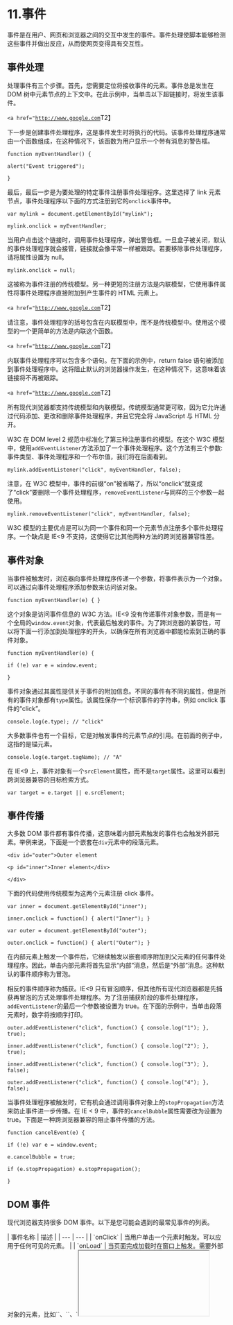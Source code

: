 # 11.事件

事件是在用户、网页和浏览器之间的交互中发生的事件。事件处理使脚本能够检测这些事件并做出反应，从而使网页变得具有交互性。

## 事件处理

处理事件有三个步骤。首先，您需要定位将接收事件的元素。事件总是发生在 DOM 树中元素节点的上下文中。在此示例中，当单击以下超链接时，将发生该事件。

`<a href="`[`http://www.google.com`](http://www.google.com/)T2】

下一步是创建事件处理程序，这是事件发生时将执行的代码。该事件处理程序通常由一个函数组成，在这种情况下，该函数为用户显示一个带有消息的警告框。

`function myEventHandler() {`

`alert("Event triggered");`

`}`

最后，最后一步是为要处理的特定事件注册事件处理程序。这里选择了 link 元素节点，事件处理程序以下面的方式注册到它的`onclick`事件中。

`var mylink = document.getElementById("mylink");`

`mylink.onclick = myEventHandler;`

当用户点击这个链接时，调用事件处理程序，弹出警告框。一旦盒子被关闭，默认的事件处理程序就会接管，链接就会像平常一样被跟踪。若要移除事件处理程序，请将属性设置为 null。

`mylink.onclick = null;`

这被称为事件注册的传统模型。另一种更短的注册方法是内联模型，它使用事件属性将事件处理程序直接附加到产生事件的 HTML 元素上。

`<a href="`[`http://www.google.com`](http://www.google.com/)T2】

请注意，事件处理程序的括号包含在内联模型中，而不是传统模型中。使用这个模型的一个更简单的方法是内联这个函数。

`<a href="`[`http://www.google.com`](http://www.google.com/)T2】

内联事件处理程序可以包含多个语句。在下面的示例中，return false 语句被添加到事件处理程序中。这将阻止默认的浏览器操作发生，在这种情况下，这意味着该链接将不再被跟踪。

`<a href="`[`http://www.google.com`](http://www.google.com/)T2】

所有现代浏览器都支持传统模型和内联模型。传统模型通常更可取，因为它允许通过代码添加、更改和删除事件处理程序，并且它完全将 JavaScript 与 HTML 分开。

W3C 在 DOM level 2 规范中标准化了第三种注册事件的模型。在这个 W3C 模型中，使用`addEventListener`方法添加了一个事件处理程序。这个方法有三个参数:事件类型、事件处理程序和一个布尔值，我们将在后面看到。

`mylink.addEventListener("click", myEventHandler, false);`

注意，在 W3C 模型中，事件的前缀“on”被省略了，所以“onclick”就变成了“click”要删除一个事件处理程序，`removeEventListener`与同样的三个参数一起使用。

`mylink.removeEventListener("click", myEventHandler, false);`

W3C 模型的主要优点是可以为同一个事件和同一个元素节点注册多个事件处理程序。一个缺点是 IE<9 不支持，这使得它比其他两种方法的跨浏览器兼容性差。

## 事件对象

当事件被触发时，浏览器向事件处理程序传递一个参数，将事件表示为一个对象。可以通过向事件处理程序添加参数来访问该对象。

`function myEventHandler(e) { }`

这个对象是访问事件信息的 W3C 方法。IE<9 没有传递事件对象参数，而是有一个全局的`window.event`对象，代表最后触发的事件。为了跨浏览器的兼容性，可以将下面一行添加到处理程序的开头，以确保在所有浏览器中都能检索到正确的事件对象。

`function myEventHandler(e) {`

`if (!e) var e = window.event;`

`}`

事件对象通过其属性提供关于事件的附加信息。不同的事件有不同的属性，但是所有的事件对象都有`type`属性。该属性保存一个标识事件的字符串，例如 onclick 事件的“click”。

`console.log(e.type); // "click"`

大多数事件也有一个目标，它是对触发事件的元素节点的引用。在前面的例子中，这指的是锚元素。

`console.log(e.target.tagName); // "A"`

在 IE<9 上，事件对象有一个`srcElement`属性，而不是`target`属性。这里可以看到跨浏览器兼容的目标检索方式。

`var target = e.target || e.srcElement;`

## 事件传播

大多数 DOM 事件都有事件传播，这意味着内部元素触发的事件也会触发外部元素。举例来说，下面是一个嵌套在`div`元素中的段落元素。

`<div id="outer">Outer element`

`<p id="inner">Inner element</div>`

`</div>`

下面的代码使用传统模型为这两个元素注册 click 事件。

`var inner = document.getElementById("inner");`

`inner.onclick = function() { alert("Inner"); }`

`var outer = document.getElementById("outer");`

`outer.onclick = function() { alert("Outer"); }`

在内部元素上触发一个事件后，它继续触发以嵌套顺序附加到父元素的任何事件处理程序。因此，单击内部元素将首先显示“内部”消息，然后是“外部”消息。这种默认的事件顺序称为冒泡。

相反的事件顺序称为捕获。IE<9 只有冒泡顺序，但其他所有现代浏览器都是先捕获再冒泡的方式处理事件处理程序。为了注册捕获阶段的事件处理程序，`addEventListener`的最后一个参数被设置为 true。在下面的示例中，当单击段落元素时，数字将按顺序打印。

`outer.addEventListener("click", function() { console.log("1"); }, true);`

`inner.addEventListener("click", function() { console.log("2"); }, true);`

`inner.addEventListener("click", function() { console.log("3"); }, false);`

`outer.addEventListener("click", function() { console.log("4"); }, false);`

当事件处理程序被触发时，它有机会通过调用事件对象上的`stopPropagation`方法来防止事件进一步传播。在 IE < 9 中，事件的`cancelBubble`属性需要改为设置为 true。下面是一种跨浏览器兼容的阻止事件传播的方法。

`function cancelEvent(e) {`

`if (!e) var e = window.event;`

`e.cancelBubble = true;`

`if (e.stopPropagation) e.stopPropagation();`

`}`

## DOM 事件

现代浏览器支持很多 DOM 事件。以下是您可能会遇到的最常见事件的列表。

<colgroup><col> <col></colgroup> 
| 事件名称 | 描述 |
| --- | --- |
| `onClick` | 当用户单击一个元素时触发。可以应用于任何可见的元素。 |
| `onLoad` | 当页面完成加载时在窗口上触发。需要外部对象的元素，比如`<img>`、`<link>`、`<iframe>`，也有这个事件。 |
| `onMouseOver` | 当用户将鼠标指针移动到元素上时触发。 |
| `onMouseOut` | 当用户将鼠标指针移出元素时触发。 |
| `onSubmit` | 提交表单时在`<form>`元素上触发。 |
| `onFocus` | 当元素获得输入焦点时触发。最常用于表单元素。 |
| `onBlur` | 当失去输入焦点时触发。最常用于表单元素。 |

`onload`事件对于需要加载整个文档的初始化操作很有用。请记住，当脚本块出现在文档中时，它们会立即运行。因此，他们无法直接更改文档中稍后出现的元素，如下例所示。

`<script>document.getElementById("para").style.color = "red";</script>`

`<p id="para">My paragraph</p>`

`onload`事件通过将初始化代码移动到注册到该事件的事件处理程序中，提供了解决这个问题的方法。有了这些代码，一旦文档被加载，段落文本就会被染成红色。

`function colorText() {`

`document.getElementById("para").style.color = "red";`

`}`

`window.addEventListener("load", colorText, false);`

注意，`onload`事件是为 window 对象注册的，它代表浏览器窗口。这是文档对象以及所有全局代码和变量所属的 DOM 层次结构中的最顶层对象。

再举一个例子，`onMouseOver`和`onMouseOut`事件通常用于创建图像翻转效果。下面的示例代码通过在用户将鼠标指针移到图像上时切换显示的图像来说明这一点。

`<img src="pic1.png" id="rollover"`

`onmouseover = "document.getElementById('rollover').src='pic2.png'"`

`onmouseout = "document.getElementById('rollover').src='pic1.png'">`